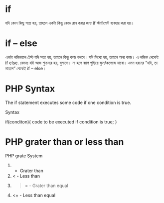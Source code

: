 
# if
যদি কোন কিছু সত্য হয়, তাহলে একটা কিছু কোড রান করার জন্য if স্ট্যাটমেন্ট ব্যবহার করা হয়। 

# if – else

একটা লজিক্যাল টেস্ট যদি সত্য হয়, তাহলে কিছু কাজ করবে। যদি মিথ্যে হয়, তাহলে অন্য কাজ। এ লজিক থেকেই if else. যেমনঃ যদি আজ শুক্রবার হয়, ঘুমাবো। না হলে ব্যাগ গুছিয়ে স্কুল/কলেজে যাবো। এমন ধরনের “যদি, তা নাহলে” থেকেই if – else।

# PHP Syntax
The if statement executes some code if one condition is true. 

Syntax

if(conditon){
 code to be executed if condition is true;
}


# PHP grater than or less than

PHP grate System <br>

   1.	- Grater than
   2.	< - Less than
   3.	>= - Grater than equal
   4.	<= - Less than equal

